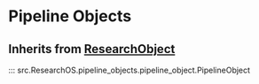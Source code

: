 # Pipeline Objects

## Inherits from [ResearchObject](research_objects.md)

::: src.ResearchOS.pipeline_objects.pipeline_object.PipelineObject
